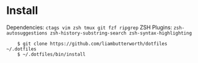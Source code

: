 # Install

Dependencies: `ctags vim zsh tmux git fzf ripgrep`
ZSH Plugins: `zsh-autosuggestions zsh-history-substring-search zsh-syntax-highlighting`

```
    $ git clone https://github.com/liambutterworth/dotfiles ~/.dotfiles
    $ ~/.dotfiles/bin/install
```
